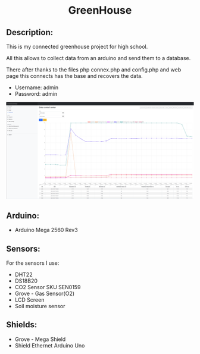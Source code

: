
<h1 align="center">
  GreenHouse
  <br>
</h1>

## Description:
This is my connected greenhouse project for high school.

All this allows to collect data from an arduino and send them to a database.

There after thanks to the files php connex.php and config.php and web page this connects has the base and recovers the data.

- Username: admin
- Password: admin

![Screenshot](https://github.com/Clement-XVII/GreenHouse/blob/main/screenshot/Capture%20d’écran%202022-05-07%20164713.png)

## Arduino:

- Arduino Mega 2560 Rev3

## Sensors:
For the sensors I use:
- DHT22
- DS18B20
- CO2 Sensor SKU SEN0159
- Grove - Gas Sensor(O2)
- LCD Screen
- Soil moisture sensor

## Shields: 

- Grove - Mega Shield
- Shield Ethernet Arduino Uno
